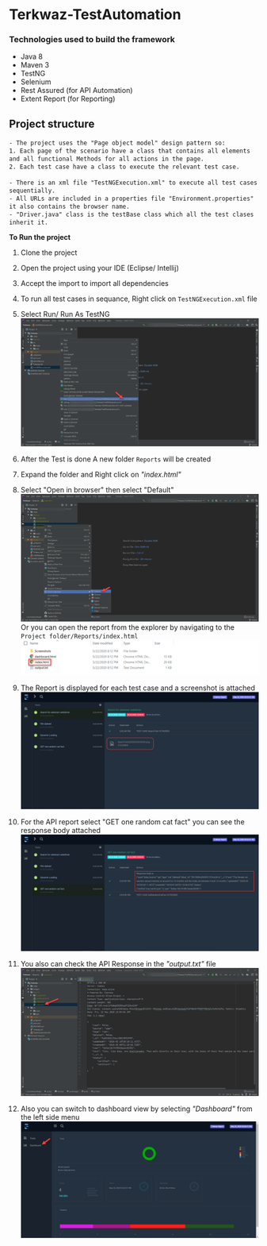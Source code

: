 # Terkwaz-TestAutomation

### Technologies used to build the framework
* Java 8
* Maven 3
* TestNG
* Selenium
* Rest Assured (for API Automation)
* Extent Report (for Reporting)

## Project structure 

	- The project uses the "Page object model" design pattern so:
	1. Each page of the scenario have a class that contains all elements and all functional Methods for all actions in the page.
	2. Each test case have a class to execute the relevant test case.
  
	- There is an xml file "TestNGExecution.xml" to execute all test cases sequentially.
	- All URLs are included in a properties file "Environment.properties" it also contains the browser name.
	- "Driver.java" class is the testBase class which all the test clases inherit it.

**To Run the project**
1. Clone the project
2. Open the project using your IDE (Eclipse/ Intellij)
3. Accept the import to import all dependencies
4. To run all test cases in sequance, Right click on `TestNGExecution.xml` file
5. Select Run/ Run As TestNG
![Run Test Cases](https://github.com/mohammed-a-ali/Terkwaz-TestAutomation/blob/master/Images/RunTestCases.png)

6. After the Test is done A new folder `Reports` will be created
7. Expand the folder and Right click on _"index.html"_
8. Select "Open in browser" then select "Default"
![Open The Report](https://github.com/mohammed-a-ali/Terkwaz-TestAutomation/blob/master/Images/OpenReport.png)
Or you can open the report from the explorer by navigating to the `Project folder/Reports/index.html`
![Open The Report from the explorer](https://github.com/mohammed-a-ali/Terkwaz-TestAutomation/blob/master/Images/OpenReportFromExplorer.png)
9. The Report is displayed for each test case and a screenshot is attached
![GUI Report View](https://github.com/mohammed-a-ali/Terkwaz-TestAutomation/blob/master/Images/GUIReportView.png)
10. For the API report select "GET one random cat fact" you can see the response body attached
![API Report View](https://github.com/mohammed-a-ali/Terkwaz-TestAutomation/blob/master/Images/APIReportView.png)
11. You also can check the API Response in the _"output.txt"_ file
![API Response text file](https://github.com/mohammed-a-ali/Terkwaz-TestAutomation/blob/master/Images/APIResponse.png)
12. Also you can switch to dashboard view by selecting _"Dashboard"_ from the left side menu
![Dashboard Report View](https://github.com/mohammed-a-ali/Terkwaz-TestAutomation/blob/master/Images/DashboardReportView.png)
